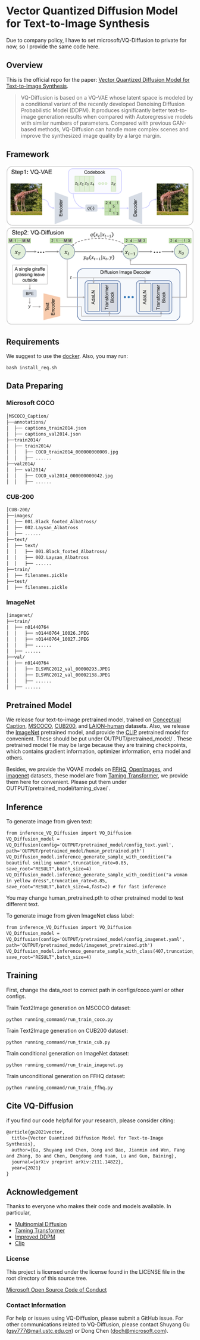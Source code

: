 # Vector Quantized Diffusion Model for Text-to-Image Synthesis

Due to company policy, I have to set microsoft/VQ-Diffusion to private for now, so I provide the same code here.

## Overview

This is the official repo for the paper: [Vector Quantized Diffusion Model for Text-to-Image Synthesis](https://arxiv.org/pdf/2111.14822.pdf).

> VQ-Diffusion is based on a VQ-VAE whose latent space is modeled by a conditional variant of the recently developed Denoising Diffusion Probabilistic Model (DDPM). It produces significantly better text-to-image generation results when compared with Autoregressive models with similar numbers of parameters. Compared with previous GAN-based methods, VQ-Diffusion can handle more complex scenes and improve the synthesized image quality by a large margin.

## Framework

<img src='figures/framework.png' width='600'>

## Requirements

We suggest to use the [docker](https://hub.docker.com/layers/164588520/cientgu/pytorch1.9.0/latest/images/sha256-e4e8694817152b4d9295242044f2e0f7f35f41cf7055ab2942a768acc42c7858?context=repo). Also, you may run:
```
bash install_req.sh
```

## Data Preparing

### Microsoft COCO

```
│MSCOCO_Caption/
├──annotations/
│  ├── captions_train2014.json
│  ├── captions_val2014.json
├──train2014/
│  ├── train2014/
│  │   ├── COCO_train2014_000000000009.jpg
│  │   ├── ......
├──val2014/
│  ├── val2014/
│  │   ├── COCO_val2014_000000000042.jpg
│  │   ├── ......
```

### CUB-200

```
│CUB-200/
├──images/
│  ├── 001.Black_footed_Albatross/
│  ├── 002.Laysan_Albatross
│  ├── ......
├──text/
│  ├── text/
│  │   ├── 001.Black_footed_Albatross/
│  │   ├── 002.Laysan_Albatross
│  │   ├── ......
├──train/
│  ├── filenames.pickle
├──test/
│  ├── filenames.pickle
```

### ImageNet

```
│imagenet/
├──train/
│  ├── n01440764
│  │   ├── n01440764_10026.JPEG
│  │   ├── n01440764_10027.JPEG
│  │   ├── ......
│  ├── ......
├──val/
│  ├── n01440764
│  │   ├── ILSVRC2012_val_00000293.JPEG
│  │   ├── ILSVRC2012_val_00002138.JPEG
│  │   ├── ......
│  ├── ......
```

## Pretrained Model
We release four text-to-image pretrained model, trained on [Conceptual Caption](https://facevcstandard.blob.core.windows.net/t-shuygu/release_model/VQ-Diffusion/pretrained_model/CC_pretrained.pth?sv=2019-12-12&st=2021-12-18T05%3A39%3A41Z&se=2028-12-19T05%3A39%3A00Z&sr=b&sp=r&sig=o6mT3jVHjJvmmwmWqt3jWv35tBlM%2BpMjf3XmlAS7osI%3D), [MSCOCO](https://facevcstandard.blob.core.windows.net/t-shuygu/release_model/VQ-Diffusion/pretrained_model/coco_pretrained.pth?sv=2019-12-12&st=2021-12-18T05%3A40%3A15Z&se=2028-12-19T05%3A40%3A00Z&sr=b&sp=r&sig=RCzwxUEw21xagqqAvpM8dIyO4ZK1s0Pkt3uc7R1WHx4%3D), [CUB200](https://facevcstandard.blob.core.windows.net/t-shuygu/release_model/VQ-Diffusion/pretrained_model/cub_pretrained.pth?sv=2019-12-12&st=2021-12-18T05%3A40%3A44Z&se=2028-12-19T05%3A40%3A00Z&sr=b&sp=r&sig=0BuaBa1Fro6jvnHQ5zAYiY0ecgu7PEMs%2BK7EtqmjL1M%3D), and [LAION-human](https://facevcstandard.blob.core.windows.net/t-shuygu/release_model/VQ-Diffusion/pretrained_model/human_pretrained.pth?sv=2019-12-12&st=2021-12-18T05%3A41%3A14Z&se=2028-12-19T05%3A41%3A00Z&sr=b&sp=r&sig=tK%2BCuX9jpikRmGKg4lvx2MBOvU2JRwu7sq9pKNAenh4%3D) datasets. Also, we release the [ImageNet](https://facevcstandard.blob.core.windows.net/t-shuygu/release_model/VQ-Diffusion/pretrained_model/imagenet_pretrained.pth?sv=2019-12-12&st=2021-12-18T05%3A42%3A24Z&se=2028-12-19T05%3A42%3A00Z&sr=b&sp=r&sig=TOS5fddB5vSGKTLBsPMC5LhpyWRbZTlQKeIJrlQmiyg%3D) pretrained model, and provide the [CLIP](https://facevcstandard.blob.core.windows.net/t-shuygu/release_model/VQ-Diffusion/pretrained_model/ViT-B-32.pt?sv=2019-12-12&st=2021-12-18T05%3A38%3A59Z&se=2028-03-19T05%3A38%3A00Z&sr=b&sp=r&sig=vjKexxaBROiGlS1iUkU7MzC0pMFjJBqSffj0SZCtVw0%3D) pretrained model for convenient. These should be put under OUTPUT/pretrained_model/ .
These pretrained model file may be large because they are training checkpoints, which contains gradient information, optimizer information, ema model and others.

Besides, we provide the VQVAE models on [FFHQ](https://facevcstandard.blob.core.windows.net/t-shuygu/release_model/VQ-Diffusion/pretrained_model/taming_dvae/vqgan_ffhq_f16_1024.pth?sv=2019-12-12&st=2021-12-21T04%3A27%3A57Z&se=2028-12-22T04%3A27%3A00Z&sr=b&sp=r&sig=zmHBBWw81qMgtYg8fFU1ivFp0iBRky17hHxiRYy%2BaJ8%3D), [OpenImages](https://facevcstandard.blob.core.windows.net/t-shuygu/release_model/VQ-Diffusion/pretrained_model/taming_dvae/taming_f8_8192_openimages_last.pth?sv=2019-12-12&st=2021-12-21T04%3A27%3A16Z&se=2028-12-22T04%3A27%3A00Z&sr=b&sp=r&sig=1emEQtO9hxA2L1%2FnLRf5NsV327keGAZKBddNabG3whM%3D), and [imagenet](https://facevcstandard.blob.core.windows.net/t-shuygu/release_model/VQ-Diffusion/pretrained_model/taming_dvae/vqgan_imagenet_f16_16384.pth?sv=2019-12-12&st=2021-12-21T04%3A28%3A27Z&se=2028-12-22T04%3A28%3A00Z&sr=b&sp=r&sig=W5LJJ23tIdkLS7QIJJcxdTdo164i3X%2BCgdDZaAREapE%3D) datasets, these model are from [Taming Transformer](https://github.com/CompVis/taming-transformers), we provide them here for convenient. Please put them under OUTPUT/pretrained_model/taming_dvae/ .

## Inference
To generate image from given text:
```
from inference_VQ_Diffusion import VQ_Diffusion
VQ_Diffusion_model = VQ_Diffusion(config='OUTPUT/pretrained_model/config_text.yaml', path='OUTPUT/pretrained_model/human_pretrained.pth')
VQ_Diffusion_model.inference_generate_sample_with_condition("a beautiful smiling woman",truncation_rate=0.85, save_root="RESULT",batch_size=4)
VQ_Diffusion_model.inference_generate_sample_with_condition("a woman in yellow dress",truncation_rate=0.85, save_root="RESULT",batch_size=4,fast=2) # for fast inference
```
You may change human_pretrained.pth to other pretrained model to test different text.

To generate image from given ImageNet class label:
```
from inference_VQ_Diffusion import VQ_Diffusion
VQ_Diffusion_model = VQ_Diffusion(config='OUTPUT/pretrained_model/config_imagenet.yaml', path='OUTPUT/pretrained_model/imagenet_pretrained.pth')
VQ_Diffusion_model.inference_generate_sample_with_class(407,truncation_rate=0.86, save_root="RESULT",batch_size=4)
```

## Training
First, change the data_root to correct path in configs/coco.yaml or other configs.

Train Text2Image generation on MSCOCO dataset:
```
python running_command/run_train_coco.py
```

Train Text2Image generation on CUB200 dataset:
```
python running_command/run_train_cub.py
```

Train conditional generation on ImageNet dataset:
```
python running_command/run_train_imagenet.py
```

Train unconditional generation on FFHQ dataset:
```
python running_command/run_train_ffhq.py
```

## Cite VQ-Diffusion
if you find our code helpful for your research, please consider citing:
```
@article{gu2021vector,
  title={Vector Quantized Diffusion Model for Text-to-Image Synthesis},
  author={Gu, Shuyang and Chen, Dong and Bao, Jianmin and Wen, Fang and Zhang, Bo and Chen, Dongdong and Yuan, Lu and Guo, Baining},
  journal={arXiv preprint arXiv:2111.14822},
  year={2021}
}
```
## Acknowledgement
Thanks to everyone who makes their code and models available. In particular,

- [Multinomial Diffusion](https://github.com/ehoogeboom/multinomial_diffusion)
- [Taming Transformer](https://github.com/CompVis/taming-transformers)
- [Improved DDPM](https://github.com/openai/improved-diffusion)
- [Clip](https://github.com/openai/CLIP)

### License
This project is licensed under the license found in the LICENSE file in the root directory of this source tree.

[Microsoft Open Source Code of Conduct](https://opensource.microsoft.com/codeofconduct)

### Contact Information
For help or issues using VQ-Diffusion, please submit a GitHub issue.
For other communications related to VQ-Diffusion, please contact Shuyang Gu (gsy777@mail.ustc.edu.cn) or Dong Chen (doch@microsoft.com).
